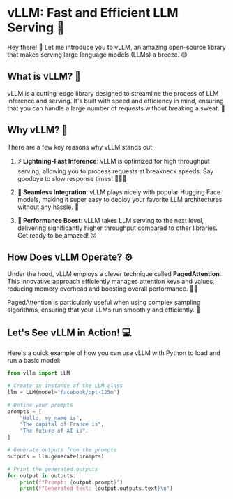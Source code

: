 # vLLM: Fast and Efficient LLM Serving 🚀

Hey there! 👋 Let me introduce you to vLLM, an amazing open-source library that makes serving large language models (LLMs) a breeze. 😊

## What is vLLM? 🤔

vLLM is a cutting-edge library designed to streamline the process of LLM inference and serving. It's built with speed and efficiency in mind, ensuring that you can handle a large number of requests without breaking a sweat. 💪

## Why vLLM? 🌟

There are a few key reasons why vLLM stands out:

1. **⚡ Lightning-Fast Inference**: vLLM is optimized for high throughput serving, allowing you to process requests at breakneck speeds. Say goodbye to slow response times! 🏃‍♂️💨

2. **🧩 Seamless Integration**: vLLM plays nicely with popular Hugging Face models, making it super easy to deploy your favorite LLM architectures without any hassle. 🤝

3. **🚀 Performance Boost**: vLLM takes LLM serving to the next level, delivering significantly higher throughput compared to other libraries. Get ready to be amazed! 😮

## How Does vLLM Operate? ⚙️

Under the hood, vLLM employs a clever technique called **PagedAttention**. This innovative approach efficiently manages attention keys and values, reducing memory overhead and boosting overall performance. 🧠💡

PagedAttention is particularly useful when using complex sampling algorithms, ensuring that your LLMs run smoothly and efficiently. 🎯

## Let's See vLLM in Action! 💻

Here's a quick example of how you can use vLLM with Python to load and run a basic model:

```python
from vllm import LLM

# Create an instance of the LLM class
llm = LLM(model="facebook/opt-125m")

# Define your prompts
prompts = [
    "Hello, my name is",
    "The capital of France is",
    "The future of AI is",
]

# Generate outputs from the prompts
outputs = llm.generate(prompts)

# Print the generated outputs
for output in outputs:
    print(f"Prompt: {output.prompt}")
    print(f"Generated text: {output.outputs.text}\n")

